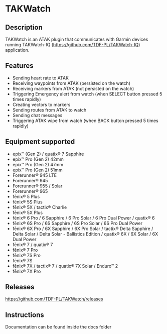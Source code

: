 # TAKWatch

## Description
TAKWatch is an ATAK plugin that communicates with Garmin devices running TAKWatch-IQ (https://github.com/TDF-PL/TAKWatch-IQ) application.

## Features
- Sending heart rate to ATAK
- Receiving waypoints from ATAK (persisted on the watch)
- Receiving markers from ATAK (not persisted on the watch)
- Triggering Emergency alert from watch (when SELECT button pressed 5 times rapidly)
- Creating vectors to markers
- Sending routes from ATAK to watch
- Sending chat messages
- Triggering ATAK wipe from watch (when BACK button pressed 5 times rapidly)

## Equipment supported
- epix™ (Gen 2) / quatix® 7 Sapphire
- epix™ Pro (Gen 2) 42mm
- epix™ Pro (Gen 2) 47mm
- epix™ Pro (Gen 2) 51mm
- Forerunner® 945 LTE
- Forerunner® 945
- Forerunner® 955 / Solar
- Forerunner® 965
- fēnix® 5 Plus
- fēnix® 5S Plus
- fēnix® 5X / tactix® Charlie
- fēnix® 5X Plus
- fēnix® 6 Pro / 6 Sapphire / 6 Pro Solar / 6 Pro Dual Power / quatix® 6
- fēnix® 6S Pro / 6S Sapphire / 6S Pro Solar / 6S Pro Dual Power
- fēnix® 6X Pro / 6X Sapphire / 6X Pro Solar / tactix® Delta Sapphire / Delta Solar / Delta Solar - Ballistics Edition / quatix® 6X / 6X Solar / 6X Dual Power
- fēnix® 7 / quatix® 7
- fēnix® 7 Pro
- fēnix® 7S Pro
- fēnix® 7S
- fēnix® 7X / tactix® 7 / quatix® 7X Solar / Enduro™ 2
- fēnix® 7X Pro

## Releases

https://github.com/TDF-PL/TAKWatch/releases

## Instructions
Documentation can be found inside the docs folder

